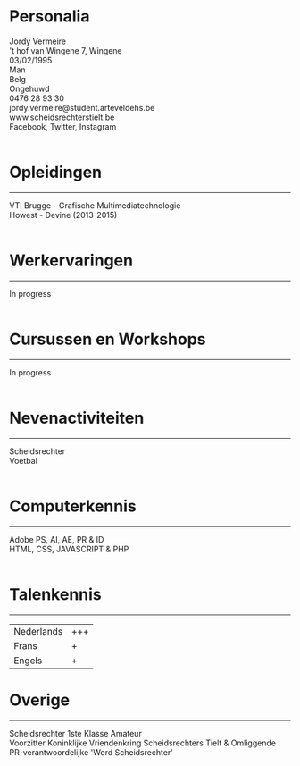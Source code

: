 
<h1>Personalia</h1> 
	Jordy Vermeire<br/>
	't hof van Wingene 7, Wingene<br/>
	03/02/1995<br/>
	Man<br/>
	Belg<br/>
	Ongehuwd<br/>
	0476 28 93 30<br/>
	jordy.vermeire@student.arteveldehs.be<br/>
	www.scheidsrechterstielt.be<br/>
	Facebook, Twitter, Instagram<br/><br/>

<h1>Opleidingen</h1>
<hr width="100%">
VTI Brugge - Grafische Multimediatechnologie<br/>
Howest - Devine (2013-2015)<br/><br/>

<h1>Werkervaringen</h1>
<hr width="100%">
In progress<br/><br/>

<h1>Cursussen en Workshops</h1><hr width="100%">
In progress<br/><br/>

<h1>Nevenactiviteiten</h1><hr width="100%">
Scheidsrechter<br/>
Voetbal<br/><br/>

<h1>Computerkennis</h1><hr width="100%">
Adobe PS, AI, AE, PR & ID<br/>
HTML, CSS, JAVASCRIPT & PHP<br/><br/>

<h1>Talenkennis</h1><hr width="100%">
<table>
<tr><td>Nederlands</td><td> +++</td></tr>
<tr><td>Frans</td><td> +</td></tr>
<tr><td>Engels </td><td>+</td></tr>
</table>

<h1>Overige</h1><hr width="100%">
Scheidsrechter 1ste Klasse Amateur<br/>
Voorzitter Koninklijke Vriendenkring Scheidsrechters Tielt & Omliggende <br/>
PR-verantwoordelijke 'Word Scheidsrechter'<br/>
